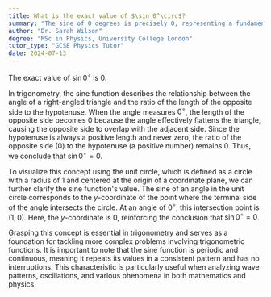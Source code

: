 ```yaml
---
title: What is the exact value of $\sin 0^\circ$?
summary: "The sine of 0 degrees is precisely 0, representing a fundamental trigonometric value in mathematics."
author: "Dr. Sarah Wilson"
degree: "MSc in Physics, University College London"
tutor_type: "GCSE Physics Tutor"
date: 2024-07-13
---
```


The exact value of $\sin 0^\circ$ is $0$.

In trigonometry, the sine function describes the relationship between the angle of a right-angled triangle and the ratio of the length of the opposite side to the hypotenuse. When the angle measures $0^\circ$, the length of the opposite side becomes $0$ because the angle effectively flattens the triangle, causing the opposite side to overlap with the adjacent side. Since the hypotenuse is always a positive length and never zero, the ratio of the opposite side ($0$) to the hypotenuse (a positive number) remains $0$. Thus, we conclude that $\sin 0^\circ = 0$.

To visualize this concept using the unit circle, which is defined as a circle with a radius of $1$ and centered at the origin of a coordinate plane, we can further clarify the sine function's value. The sine of an angle in the unit circle corresponds to the $y$-coordinate of the point where the terminal side of the angle intersects the circle. At an angle of $0^\circ$, this intersection point is $(1, 0)$. Here, the $y$-coordinate is $0$, reinforcing the conclusion that $\sin 0^\circ = 0$.

Grasping this concept is essential in trigonometry and serves as a foundation for tackling more complex problems involving trigonometric functions. It is important to note that the sine function is periodic and continuous, meaning it repeats its values in a consistent pattern and has no interruptions. This characteristic is particularly useful when analyzing wave patterns, oscillations, and various phenomena in both mathematics and physics.
    
